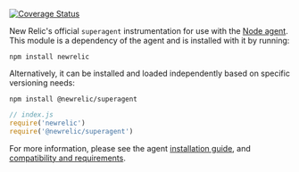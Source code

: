 [![Coverage Status](https://coveralls.io/repos/github/newrelic/node-newrelic-superagent/badge.svg?branch=master)](https://coveralls.io/github/newrelic/node-newrelic-superagent?branch=master)

New Relic's official `superagent` instrumentation for use with the
[Node agent](https://github.com/newrelic/node-newrelic). This module is a
dependency of the agent and is installed with it by running:

```
npm install newrelic
```

Alternatively, it can be installed and loaded independently based on specific
versioning needs:
```
npm install @newrelic/superagent
```
```js
// index.js
require('newrelic')
require('@newrelic/superagent')
```

For more information, please see the agent
[installation guide](https://docs.newrelic.com/docs/agents/nodejs-agent/installation-configuration/install-nodejs-agent),
and [compatibility and requirements](https://docs.newrelic.com/docs/agents/nodejs-agent/getting-started/compatibility-requirements-nodejs-agent).
